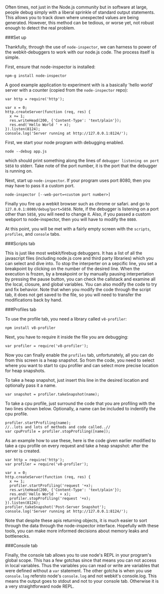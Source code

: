 Often times, not just in the Node.js community but in software at large, people debug simply with a liberal sprinkle of standard output statements. This allows you to track down where unexpected values are being generated. However, this method can be tedious, or worse yet, not robust enough to detect the real problem.


###Set up

Thankfully, through the use of `node-inspector`, we can harness to power of the webkit-debuggers to work with our node.js code. The process itself is simple.

First, ensure that node-inspector is installed:

    npm-g install node-inspector

A good example application to experiment with is a basically 'hello world' server with a counter (copied from the `node-inspector` repo):

    var http = require('http');

    var x = 0;
    http.createServer(function (req, res) {
      x += 1;
      res.writeHead(200, {'Content-Type': 'text/plain'});
      res.end('Hello World ' + x);
    }).listen(8124);
    console.log('Server running at http://127.0.0.1:8124/');

First, we start your node program with debugging enabled.

    node --debug app.js

which should print something along the lines of `debugger listening on port 5858` to stderr. Take note of the port number, it is the port that the debugger is running on.

Next, start up `node-inspector`. If your program uses port 8080, then you may have to pass it a custom port.

    node-inspector [--web-port=<custom port number>]

Finally you fire up a webkit browser such as chrome or safari. and go to `127.0.0.1:8080/debug?port=5858`. Note, if the debugger is listening on a port other than `5858`, you will need to change it. Also, if you passed a custom webport to node-inspector, then you will have to modify the `8080`.

At this point, you will be met with a fairly empty screen with the `scripts`, `profiles`, and `console` tabs.

###Scripts tab

This is just like most webkit/firebug debuggers. It has a list of all the javascript files (including node.js core and third party libraries) which you can select and dive into. To stop the interperter on a sepcific line, you set a breakpoint by clicking on the number of the desired line. When the execution is frozen, by a breakpoint or by manually pausing interpertation by pressing the pause button, you can check the callstack and examine all the local, closure, and global variables. You can also modify the code to try and fix behavior. Note that when you modify the code through the script tab, it does not get saved to the file, so you will need to transfer the modifications back by hand. 

###Profiles tab

To use the profile tab, you need a library called `v8-profiler`:

    npm install v8-profiler

Next, you have to require it inside the file you are debugging:

    var profiler = require('v8-profiler');

Now you can finally enable the `profiles` tab, unfortunately, all you can do from this screen is a heap snapshot. So from the code, you need to select where you want to start to cpu profiler and can select more precise location for heap snapshots.

To take a heap snapshot, just insert this line in the desired location and optionally pass it a name.

    var snapshot = profiler.takeSnapshot(name);

To take a cpu profile, just surround the code that you are profiling with the two lines shown below.  Optionally, a name can be included to indentify the cpu profile.

    profiler.startProfiling(name);
    //..lots and lots of methods and code called..//
    var cpuProfile = profiler.stopProfiling([name]);

As an example how to use these, here is the code given earlier modified to take a cpu profile on every request and take a heap snapshot: after the server is created.

    var http = require('http');
    var profiler = require('v8-profiler');

    var x = 0;
    http.createServer(function (req, res) {
      x += 1;
      profiler.startProfiling('request '+x);
      res.writeHead(200, {'Content-Type': 'text/plain'});
      res.end('Hello World ' + x);
      profiler.stopProfiling('request '+x);
    }).listen(8124);
    profiler.takeSnapshot('Post-Server Snapshot');
    console.log('Server running at http://127.0.0.1:8124/');

Note that despite these apis returning objects, it is much easier to sort through the data through the node-inspector interface. Hopefully with these tools, you can make more informed decisions about memory leaks and bottlenecks.

###Console tab

Finally, the console tab allows you to use node's REPL in your program's global scope. This has a few gotchas since that means you can not access in local variables. Thus the variables you can read or write are variables that were defined without a `var` statement. The other gotcha is when you use `console.log` refersto node's `console.log` and not webkit's console.log. This means the output goes to stdout and not to your console tab. Otherwise it is a very straightforward node REPL.
